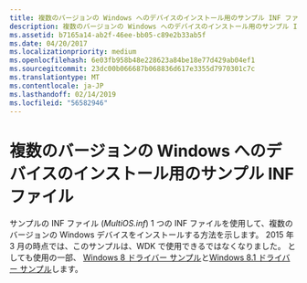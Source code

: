 ```yaml
---
title: 複数のバージョンの Windows へのデバイスのインストール用のサンプル INF ファイル
description: 複数のバージョンの Windows へのデバイスのインストール用のサンプル INF ファイル
ms.assetid: b7165a14-ab2f-46ee-bb05-c89e2b33ab5f
ms.date: 04/20/2017
ms.localizationpriority: medium
ms.openlocfilehash: 6e03fb958b48e228623a84be18e77d429ab04ef1
ms.sourcegitcommit: 23dc00b066687b068836d617e3355d7970301c7c
ms.translationtype: MT
ms.contentlocale: ja-JP
ms.lasthandoff: 02/14/2019
ms.locfileid: "56582946"
---
```

# <a name="sample-inf-file-for-device-installation-on-multiple-versions-of-windows"></a>複数のバージョンの Windows へのデバイスのインストール用のサンプル INF ファイル


サンプルの INF ファイル (*MultiOS.inf*) 1 つの INF ファイルを使用して、複数のバージョンの Windows デバイスをインストールする方法を示します。 2015 年 3 月の時点では、このサンプルは、WDK で使用できるではなくなりました。  としても使用の一部、 [Windows 8 ドライバー サンプル](https://go.microsoft.com/fwlink/p/?LinkId=616509)と[Windows 8.1 ドライバー サンプル](https://go.microsoft.com/fwlink/p/?LinkId=618052)します。


 

 





